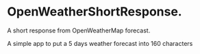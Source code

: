 # OpenWeatherShortResponse.
A short response from OpenWeatherMap forecast.

A simple app to put a 5 days weather forecast into 160 characters
